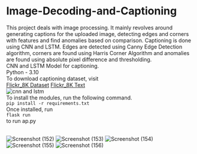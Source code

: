 # Image-Decoding-and-Captioning
This project deals with image processing. It mainly revolves around generating captions for the uploaded image, detecting edges and corners with features and find anomalies based on comparison. Captioning is done using CNN and LSTM. Edges are detected using Canny Edge Detection algorithm, corners are found using Harris Corner Algorithm and anomalies are found using absolute pixel difference and thresholding.<br>
CNN and LSTM Model for captioning.<br>
Python - 3.10<br>
To download captioning dataset, visit<br>
<a href="https://github.com/jbrownlee/Datasets/releases/download/Flickr8k/Flickr8k_Dataset.zip">Flickr_8K Dataset</a>
<a href="https://github.com/jbrownlee/Datasets/releases/download/Flickr8k/Flickr8k_text.zip">Flickr_8K Text</a><br>
![cnn and lstm](https://github.com/jeyprabu/Image-Decoding-and-Captioning/assets/135853635/07e52e50-2b2d-4688-8ca9-ce75afdc136b)
<br>
To install the modules, run the following command.<br>
```pip install -r requirements.txt```<br>
Once installed, run<br>
```flask run``` <br>
to run ap.py
<br><br>


![Screenshot (152)](https://github.com/jeyprabu/Image-Decoding-and-Captioning/assets/135853635/27f5de09-7629-41ee-8833-22a3767b9a88)
![Screenshot (153)](https://github.com/jeyprabu/Image-Decoding-and-Captioning/assets/135853635/d0931379-47f8-49a9-9b88-c80cad94f873)
![Screenshot (154)](https://github.com/jeyprabu/Image-Decoding-and-Captioning/assets/135853635/9d441c68-fe8b-4198-bb29-af52215bec62)
![Screenshot (155)](https://github.com/jeyprabu/Image-Decoding-and-Captioning/assets/135853635/0c00c512-4478-40de-b8d7-7c4ee4266a86)
![Screenshot (156)](https://github.com/jeyprabu/Image-Decoding-and-Captioning/assets/135853635/c391fa1f-a41e-48a7-b1d8-91b6ff2ad485)

